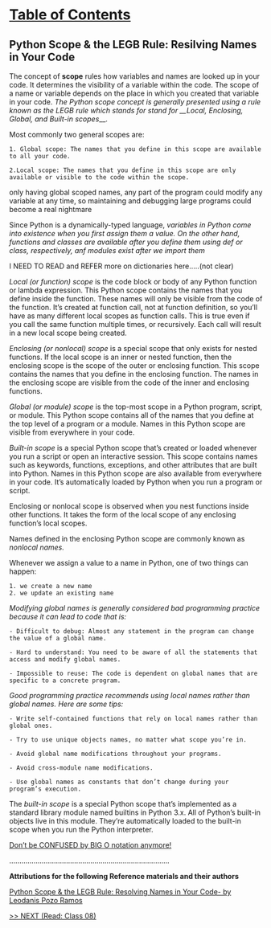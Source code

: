 # [Table of Contents](https://wondwosentsige.github.io/code-401-reading-notes/Home)

## Python Scope & the LEGB Rule: Resilving Names in Your Code

The concept of **scope** rules how variables and names are looked up in your code. It determines the visibility of a variable within the code. The scope of a name or variable depends on the place in which you created that variable in your code. *The Python scope concept is generally presented using a rule known as the LEGB rule which stands for stand for __Local, Enclosing, Global, and Built-in scopes*__.

Most commonly two general scopes are:

    1. Global scope: The names that you define in this scope are available to all your code.

    2.Local scope: The names that you define in this scope are only available or visible to the code within the scope.

only having global scoped names, any part of the program could modify any variable at any time, so maintaining and debugging large programs could become a real nightmare

Since Python is a dynamically-typed language, *variables in Python come into existence when you first assign them a value. On the other hand, functions and classes are available after you define them using def or class, respectively, anf modules exist after we import them*

I NEED TO READ and REFER more on dictionaries here.....(not clear)

*Local (or function) scope* is the code block or body of any Python function or lambda expression. This Python scope contains the names that you define inside the function. These names will only be visible from the code of the function. It’s created at function call, not at function definition, so you’ll have as many different local scopes as function calls. This is true even if you call the same function multiple times, or recursively. Each call will result in a new local scope being created.

*Enclosing (or nonlocal) scope* is a special scope that only exists for nested functions. If the local scope is an inner or nested function, then the enclosing scope is the scope of the outer or enclosing function. This scope contains the names that you define in the enclosing function. The names in the enclosing scope are visible from the code of the inner and enclosing functions.

*Global (or module) scope* is the top-most scope in a Python program, script, or module. This Python scope contains all of the names that you define at the top level of a program or a module. Names in this Python scope are visible from everywhere in your code.

*Built-in scope* is a special Python scope that’s created or loaded whenever you run a script or open an interactive session. This scope contains names such as keywords, functions, exceptions, and other attributes that are built into Python. Names in this Python scope are also available from everywhere in your code. It’s automatically loaded by Python when you run a program or script.

Enclosing or nonlocal scope is observed when you nest functions inside other functions. It takes the form of the local scope of any enclosing function’s local scopes.

Names defined in the enclosing Python scope are commonly known as *nonlocal names.*

Whenever we assign a value to a name in Python, one of two things can happen:

    1. we create a new name
    2. we update an existing name

*Modifying global names is generally considered bad programming practice because it can lead to code that is:*

    - Difficult to debug: Almost any statement in the program can change the value of a global name.

    - Hard to understand: You need to be aware of all the statements that access and modify global names.

    - Impossible to reuse: The code is dependent on global names that are specific to a concrete program.

*Good programming practice recommends using local names rather than global names. Here are some tips:*

    - Write self-contained functions that rely on local names rather than global ones.

    - Try to use unique objects names, no matter what scope you’re in.

    - Avoid global name modifications throughout your programs.

    - Avoid cross-module name modifications.

    - Use global names as constants that don’t change during your program’s execution.

The *built-in scope* is a special Python scope that’s implemented as a standard library module named builtins in Python 3.x. All of Python’s built-in objects live in this module. They’re automatically loaded to the built-in scope when you run the Python interpreter.

[Don’t be CONFUSED by BIG O notation anymore!](https://www.youtube.com/watch?v=5Uqawfl0VHQ)


...............................................................................

__Attributions for the following Reference materials and their authors__

[Python Scope & the LEGB Rule: Resolving Names in Your Code- by Leodanis Pozo Ramos](https://realpython.com/python-scope-legb-rule/)


[>> NEXT (Read: Class 08)](https://wondwosentsige.github.io/code-401-reading-note/class-08)

